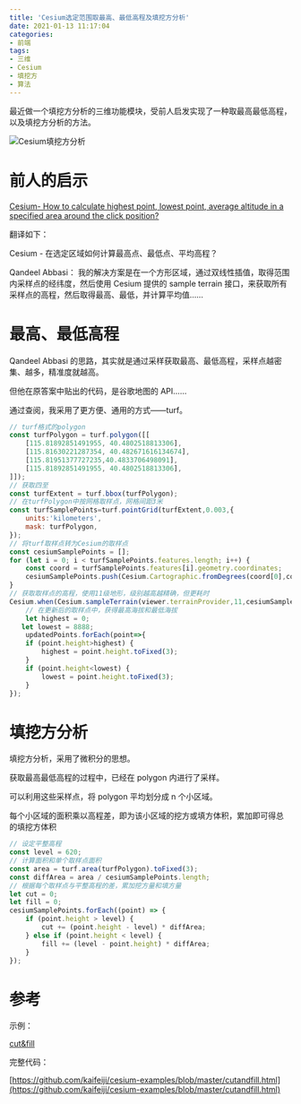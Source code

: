 ```yaml
---
title: 'Cesium选定范围取最高、最低高程及填挖方分析'
date: 2021-01-13 11:17:04
categories:
- 前端
tags:
- 三维
- Cesium
- 填挖方
- 算法
---
```


最近做一个填挖方分析的三维功能模块，受前人启发实现了一种取最高最低高程，以及填挖方分析的方法。

<!-- more -->

![Cesium填挖方分析](/post-images/cesium-xuan-ding-fan-wei-qu-zui-gao-zui-di-gao-cheng-ji-tian-wa-fang-fen-xi.png)

# 前人的启示

[Cesium- How to calculate highest point, lowest point, average altitude in a specified area around the click position?](https://stackoverflow.com/questions/40794293/cesium-how-to-calculate-highest-point-lowest-point-average-altitude-in-a-spec)

翻译如下：

Cesium - 在选定区域如何计算最高点、最低点、平均高程？

Qandeel Abbasi： 我的解决方案是在一个方形区域，通过双线性插值，取得范围内采样点的经纬度，然后使用 Cesium 提供的 sample terrain 接口，来获取所有采样点的高程，然后取得最高、最低，并计算平均值……

# 最高、最低高程

Qandeel Abbasi 的思路，其实就是通过采样获取最高、最低高程，采样点越密集、越多，精准度就越高。

但他在原答案中贴出的代码，是谷歌地图的 API……

通过查阅，我采用了更方便、通用的方式——turf。

```javascript
// turf格式的polygon
const turfPolygon = turf.polygon([[
    [115.81892851491955, 40.4802518813306],
    [115.81630221287354, 40.482671616134674],
    [115.81951377727235,40.4833706498091],
    [115.81892851491955, 40.4802518813306],
]]);
// 获取四至
const turfExtent = turf.bbox(turfPolygon);
// 在turfPolygon中按网格取样点，网格间距3米
const turfSamplePoints=turf.pointGrid(turfExtent,0.003,{
    units:'kilometers',
    mask: turfPolygon,
});
// 将turf取样点转为Cesium的取样点
const cesiumSamplePoints = [];
for (let i = 0; i < turfSamplePoints.features.length; i++) {
    const coord = turfSamplePoints.features[i].geometry.coordinates;
    cesiumSamplePoints.push(Cesium.Cartographic.fromDegrees(coord[0],coord[1]));
}
// 获取取样点的高程，使用11级地形，级别越高越精确，但更耗时
Cesium.when(Cesium.sampleTerrain(viewer.terrainProvider,11,cesiumSamplePoints),(updatedPoints) => {
    // 在更新后的取样点中，获得最高海拔和最低海拔
    let highest = 0;
   let lowest = 8888;
    updatedPoints.forEach(point=>{
    if (point.height>highest) {
        highest = point.height.toFixed(3);
    }
    if (point.height<lowest) {
        lowest = point.height.toFixed(3);
    }
});
```

# 填挖方分析

填挖方分析，采用了微积分的思想。

获取最高最低高程的过程中，已经在 polygon 内进行了采样。

可以利用这些采样点，将 polygon 平均划分成 n 个小区域。

每个小区域的面积乘以高程差，即为该小区域的挖方或填方体积，累加即可得总 的填挖方体积

```javascript
// 设定平整高程
const level = 620;
// 计算面积和单个取样点面积
const area = turf.area(turfPolygon).toFixed(3);
const diffArea = area / cesiumSamplePoints.length;
// 根据每个取样点与平整高程的差，累加挖方量和填方量
let cut = 0;
let fill = 0;
cesiumSamplePoints.forEach((point) => {
	if (point.height > level) {
		cut += (point.height - level) * diffArea;
	} else if (point.height < level) {
		fill += (level - point.height) * diffArea;
	}
});
```

# 参考

示例：

[cut&fill](http://kaifeiji.cc/demos/cutandfill.html)

完整代码：

[https://github.com/kaifeiji/cesium-examples/blob/master/cutandfill.html](https://github.com/kaifeiji/cesium-examples/blob/master/cutandfill.html)
